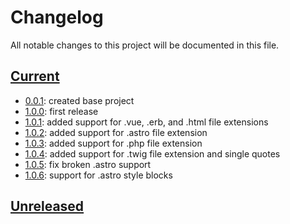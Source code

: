 # Changelog

All notable changes to this project will be documented in this file.

## [Current]

- [0.0.1]: created base project
- [1.0.0]: first release
- [1.0.1]: added support for .vue, .erb, and .html file extensions
- [1.0.2]: added support for .astro file extension
- [1.0.3]: added support for .php file extension
- [1.0.4]: added support for .twig file extension and single quotes
- [1.0.5]: fix broken .astro support
- [1.0.6]: support for .astro style blocks

## [Unreleased]

[current]: https://github.com/jonthemonke/tw-break/tree/1.0.6
[unreleased]: https://github.com/jonthemonke/tw-break
[0.0.1]: https://github.com/jonthemonke/tw-break/tree/0.0.1
[1.0.0]: https://github.com/jonthemonke/tw-break/tree/1.0.0
[1.0.1]: https://github.com/jonthemonke/tw-break/tree/1.0.1
[1.0.2]: https://github.com/jonthemonke/tw-break/tree/1.0.2
[1.0.3]: https://github.com/jonthemonke/tw-break/tree/1.0.3
[1.0.4]: https://github.com/jonthemonke/tw-break/tree/1.0.4
[1.0.5]: https://github.com/jonthemonke/tw-break/tree/1.0.5
[1.0.6]: https://github.com/jonthemonke/tw-break/tree/1.0.6
